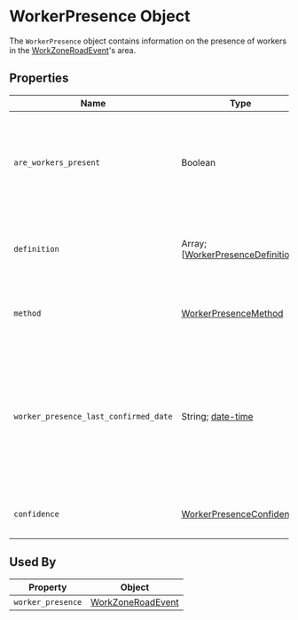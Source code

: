 # WorkerPresence Object
The `WorkerPresence` object contains information on the presence of workers in the [WorkZoneRoadEvent](/spec-content/objects/WorkZoneRoadEvent.md)'s area.

## Properties
Name | Type | Description | Conformance | Notes
--- | --- | --- | --- | ---
`are_workers_present` | Boolean | Whether workers are present in the work zone event area. This value should be set in accordance with the definition provided in the `definition` property if it is provided. | Required | 
`definition` | Array; \[[WorkerPresenceDefinition](/spec-content/enumerated-types/WorkerPresenceDefinition.md)\] | A list of situations in which workers are considered to be present in the jurisdiction of the data provider. | Optional
`method` | [WorkerPresenceMethod](/spec-content/enumerated-types/WorkerPresenceMethod.md) | Describes the method for how worker presence in a work zone event area is determined. | Optional | 
`worker_presence_last_confirmed_date` | String; [date-time](https://tools.ietf.org/html/draft-handrews-json-schema-validation-01#section-7.3.1) | The UTC date and time at which the presence of workers was last confirmed. | Optional | All datetime formats shall follow [RFC 3339 Section 5.6](https://tools.ietf.org/html/rfc3339#section-5.6). <br />Please see [Business Rule](/Creating_a_WZDx_Feed.md#business-rules) #5.
`confidence` | [WorkerPresenceConfidence](/spec-content/enumerated-types/WorkerPresenceConfidence.md) | The data producer’s confidence in the value of `are_workers_present`. | Optional | 

## Used By
Property | Object
--- | ---
`worker_presence` | [WorkZoneRoadEvent](/spec-content/objects/WorkZoneRoadEvent.md)
